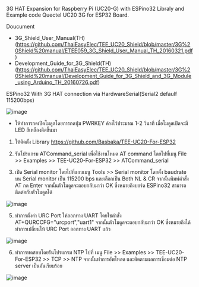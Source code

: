 3G HAT Expansion for Raspberry Pi (UC20-G) with ESPino32 
Libraly and Example code Quectel UC20 3G  for ESP32 Board.

Doucument
- 3G_Shield_User_Manual(TH) (https://github.com/ThaiEasyElec/TEE_UC20_Shield/blob/master/3G%20Shield%20manual/ETEE059_3G_Shield_User_Manual_TH_20160321.pdf)
- Development_Guide_for_3G_Shield(TH) (https://github.com/ThaiEasyElec/TEE_UC20_Shield/blob/master/3G%20Shield%20manual/Development_Guide_for_3G_Shield_and_3G_Module_using_Arduino_TH_20160726.pdf)


ESPino32 With 3G HAT connection via HardwareSerial(Serial2 defaulf 115200bps) 


![image](https://user-images.githubusercontent.com/33049022/105818151-1fc5af80-5fe9-11eb-9f62-19f5381bced5.png)



- ให้ทำการกดเปิดโมดูลโดยการกดปุ่ม PWRKEY ค้างไว้ประมาณ 1-2 วินาที เมื่อโมดูลเปิดจะมี LED สีเหลืองติดขึ้นมา 


1. ให้ติดตั้ง Library https://github.com/Basbaka/TEE-UC20-For-ESP32


2. รันโปรแกรม ATCommand_serial เพื่อใช้งานโหมด AT command โดยไปที่เมนู File >> Examples >> TEE-UC20-For-ESP32 >> ATCommand_serial 


3. เปิด Serial monitor โดยไปที่แถบเมนู Tools >> Serial monitor โดยตั้ง baudrate บน Serial monitor เป็น 115200 bps และเลือกเป็น Both NL & CR  จากนั้นพิมพ์คำสั่ง AT กด Enter จากนั้นตัวโมดูลจะตอบกลับมาว่า OK ซึ่งหมายถึงบอร์ด ESPino32 สามารถติดต่อกับตัวโมดูลได้


![image](https://user-images.githubusercontent.com/8803501/105676107-a2346d80-5f1c-11eb-9255-8db14a6242cb.png)



5. ทำการตั้งค่า URC Port ให้ออกทาง UART โดยใชคำสั่ง AT+QURCCFG="urcport","uart1" จากนั้นตัวโมดูลจะตอบกลับมาว่า OK ซึ่งหมายถึงได้ทำการเปลี่ยนให้ URC Port ออกทาง UART แล้ว

![image](https://user-images.githubusercontent.com/8803501/105678007-356ea280-5f1f-11eb-81a1-211707cd2b70.png)


6. ทำการทดสอบโดยรันโปรแกรม NTP ไปที่ เมนู File >> Examples >> TEE-UC20-For-ESP32 >> TCP >> NTP จากนั้นทำการอัพโหลด และติดตามผลการเชื่อมต่อ NTP server เป็นอันเรียบร้อย 

![image](https://user-images.githubusercontent.com/8803501/105677213-29ceac00-5f1e-11eb-93da-9d94ae7a927d.png)
